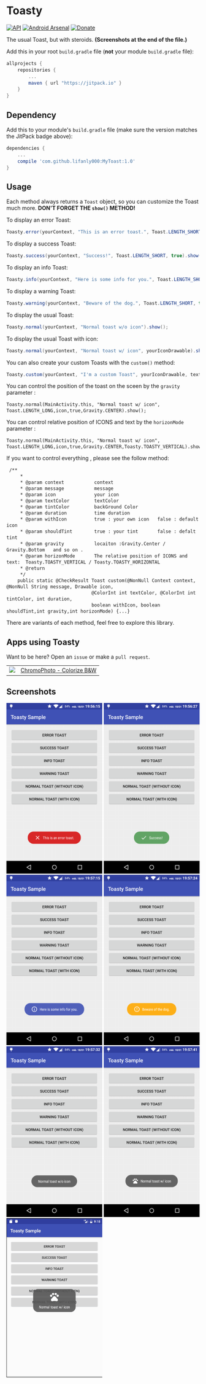 # Toasty
[![API](https://img.shields.io/badge/API-9%2B-blue.svg?style=flat)](https://android-arsenal.com/api?level=9) [![Android Arsenal](https://img.shields.io/badge/Android%20Arsenal-Toasty-brightgreen.svg?style=flat)](https://android-arsenal.com/details/1/5102) [![Donate](https://img.shields.io/badge/Donate-PayPal-green.svg)](https://www.paypal.com/cgi-bin/webscr?cmd=_s-xclick&hosted_button_id=XUUEWEHJYFYV2)



The usual Toast, but with steroids. **(Screenshots at the end of the file.)**

Add this in your root `build.gradle` file (**not** your module `build.gradle` file):

```gradle
allprojects {
	repositories {
		...
		maven { url "https://jitpack.io" }
	}
}
```


Dependency
--

Add this to your module's `build.gradle` file (make sure the version matches the JitPack badge above):

```gradle
dependencies {
	...
	compile 'com.github.lifanly000:MyToast:1.0'
}
```


Usage
--

Each method always returns a `Toast` object, so you can customize the Toast much more. **DON'T FORGET THE `show()` METHOD!**

To display an error Toast:

``` java
Toasty.error(yourContext, "This is an error toast.", Toast.LENGTH_SHORT, true).show();
```
To display a success Toast:

``` java
Toasty.success(yourContext, "Success!", Toast.LENGTH_SHORT, true).show();
```
To display an info Toast:

``` java
Toasty.info(yourContext, "Here is some info for you.", Toast.LENGTH_SHORT, true).show();
```
To display a warning Toast:

``` java
Toasty.warning(yourContext, "Beware of the dog.", Toast.LENGTH_SHORT, true).show();
```
To display the usual Toast:

``` java
Toasty.normal(yourContext, "Normal toast w/o icon").show();
```
To display the usual Toast with icon:

``` java
Toasty.normal(yourContext, "Normal toast w/ icon", yourIconDrawable).show();
```

You can also create your custom Toasts with the `custom()` method:
``` java
Toasty.custom(yourContext, "I'm a custom Toast", yourIconDrawable, textColor, tintColor, duration, withIcon, true).show();
```

You can control the position of the toast on the sceen by the `gravity`  parameter :

```
Toasty.normal(MainActivity.this, "Normal toast w/ icon", Toast.LENGTH_LONG,icon,true,Gravity.CENTER).show();
```

You can control relative position of ICONS and text by the `horizonMode`  parameter :

```
Toasty.normal(MainActivity.this, "Normal toast w/ icon", Toast.LENGTH_LONG,icon,true,Gravity.CENTER,Toasty.TOASTY_VERTICAL).show();
```

If you want to control everything , please see the follow method:

```
 /**
     *
     * @param context           context
     * @param message           message
     * @param icon              your icon
     * @param textColor         textColor
     * @param tintColor         backGround Color
     * @param duration          time duration
     * @param withIcon          true : your own icon   false : default icon
     * @param shouldTint        true : your tint       false : defalt tint
     * @param gravity           locaiton :Gravity.Center /  Gravity.Bottom   and so on .
     * @param horizonMode       The relative position of ICONS and text:  Toasty.TOASTY_VERTICAL / Toasty.TOASTY_HORIZONTAL
     * @return
     */
    public static @CheckResult Toast custom(@NonNull Context context, @NonNull String message, Drawable icon,
                               @ColorInt int textColor, @ColorInt int tintColor, int duration,
                               boolean withIcon, boolean shouldTint,int gravity,int horizonMode) {...}
```





There are variants of each method, feel free to explore this library.


Apps using Toasty
--

Want to be here? Open an `issue` or make a `pull request`.

<table>
	<tr>
	<td><img src="https://lh3.googleusercontent.com/vmch41lYF_TKb1MKgtYrSgz2rKQ4T1EnGRCGpWSMqLRSzi_pgNWoZpw9WJE8UV4t614=w300-rw" width="64"/></td>
	<td><a href="https://play.google.com/store/apps/details?id=com.trivisionzero.chromophoto">ChromoPhoto - Colorize B&W</a></td>
</table>


Screenshots
--

<img src="/art/scr1.png" width="250">

<img src="/art/scr2.png" width="250">

<img src="/art/scr3.png" width="250">

<img src="/art/scr4.png" width="250">

<img src="/art/scr5.png" width="250">

<img src="/art/scr6.png" width="250">

<img src="/art/sr7.png" width="250">

